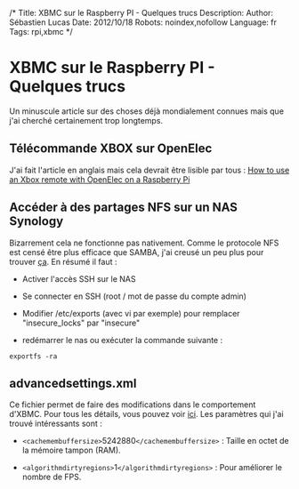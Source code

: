 /*
Title: XBMC sur le Raspberry PI - Quelques trucs
Description: 
Author: Sébastien Lucas
Date: 2012/10/18
Robots: noindex,nofollow
Language: fr
Tags: rpi,xbmc
*/
# XBMC sur le Raspberry PI - Quelques trucs

Un minuscule article sur des choses déjà mondialement connues mais que j'ai cherché certainement trop longtemps.

## Télécommande XBOX sur OpenElec

J'ai fait l'article en anglais mais cela devrait être lisible par tous :
[How to use an Xbox remote with OpenElec on a Raspberry Pi](/en/tips/raspberry-pi-openelec-xbox-dongle)
## Accéder à des partages NFS sur un NAS Synology

Bizarrement cela ne fonctionne pas nativement. Comme le protocole NFS est censé être plus efficace que SAMBA, j'ai creusé un peu plus pour trouver [ça](http://wiki.xbmc.org/index.php?title=NFS#Synology). En résumé il faut :

*	Activer l'accès SSH sur le NAS

*	Se connecter en SSH (root / mot de passe du compte admin)

*	Modifier /etc/exports (avec vi par exemple) pour remplacer "insecure_locks" par "insecure"

*	redémarrer le nas ou exécuter la commande suivante : 
```
exportfs -ra
```
## advancedsettings.xml

Ce fichier permet de faire des modifications dans le comportement d'XBMC. Pour tous les détails, vous pouvez voir [ici](http://wiki.xbmc.org/index.php?title=Userdata/advancedsettings.xml). Les paramètres qui j'ai trouvé intéressants sont :

*	`<cachemembuffersize>`5242880`</cachemembuffersize>` : Taille en octet de la mémoire tampon (RAM).

*	`<algorithmdirtyregions>`1`</algorithmdirtyregions>` : Pour améliorer le nombre de FPS.



